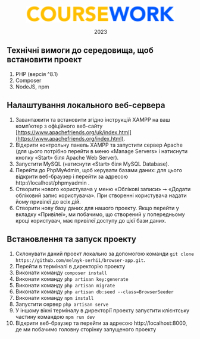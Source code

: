 <p align="center"><a href="https://laravel.com" target="_blank"><img src="./public/coursework.svg" width="400" alt="Laravel Logo"></a></p>
<p align="center">2023</p>


## Технічні вимоги до середовища, щоб встановити проект

1. PHP (версія ^8.1)
2. Composer
3. NodeJS, npm

## Налаштування локального веб-сервера

1. Завантажити та встановити згідно інструкцій XAMPP на ваш комп’ютер з офіційного веб-сайту [https://www.apachefriends.org/uk/index.html](https://www.apachefriends.org/index.html).
2. Відкрити контрольну панель XAMPP та запустити сервер Apache (для цього потрібно перейти в меню «Manage Servers» і натиснути кнопку «Start» біля Apache Web Server).
3. Запустити MySQL (натиснути «Start» біля MySQL Database).
4. Перейти до PhpMyAdmin, щоб керувати базами даних: для  цього відкрити веб-браузер і перейти за адресою http://localhost/phpmyadmin .
5. Створити нового користувача у меню «Облікові записи»  ➞ «Додати обліковий запис користувача». При створенні користувача надати йому привілеї до всіх дій.
6. Створити нову базу даних для нашого проекту. Якщо перейти у вкладку «Привілеї», ми побачимо, що створений у попередньому кроці користувач, має привілеї доступу до цієї бази даних.


 

## Встановлення та запуск проекту

1. Склонувати даний проект локально за допомогою команди `git clone https://github.com/melnyk-serhii/browser-app.git`.
2. Перейти в терміналі в директорію проекту
3. Виконати команду `composer install`
4. Виконати команду `php artisan key:generate`
5. Виконати команду `php artisan migrate`
6. Виконати команду `php artisan db:seed --class=BrowserSeeder`
7. Виконати команду `npm install`
8. Запустити сервер `php artisan serve`
9. У іншому вікні терміналу в директорії проекту запустити клієнтську частину командою `npm run dev`
10. Відкрити веб-браузер та перейти за адресою http://localhost:8000, де ми побачимо головну сторінку запущеного проекту 
